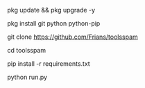 pkg update && pkg upgrade -y

pkg install git python python-pip

git clone https://github.com/Frians/toolsspam

cd toolsspam

pip install -r requirements.txt

python run.py
